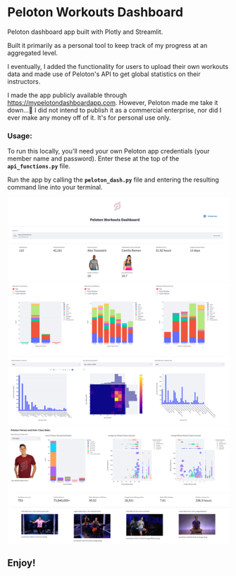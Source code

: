 # Peloton Workouts Dashboard
Peloton dashboard app built with Plotly and Streamlit.

Built it primarily as a personal tool to keep track of my progress at an aggregated level.

I eventually, I added the functionality for users to upload their own workouts data and made use of Peloton's API to get global statistics on their instructors.

I made the app publicly available through https://mypelotondashboardapp.com. However, Peloton made me take it down...🤣 
I did not intend to publish it as a commercial enterprise, nor did I ever make any money off of it. It's for personal use only. 

### Usage:
To run this locally, you'll need your own Peloton app credentials (your member name and password). Enter these at the top of the **`api_functions.py`** file.

Run the app by calling the **`peloton_dash.py`** file and entering the resulting command line into your terminal.


![UI1](./images/ui1.png)
![UI2](./images/ui2.png)
![UI3](./images/ui3.png)
![UI4](./images/ui4.png)

## Enjoy!
